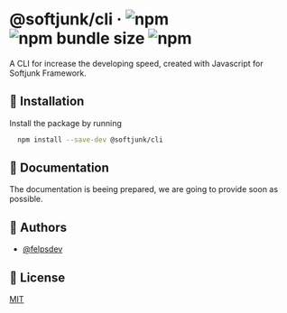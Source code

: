 # @softjunk/cli · ![npm](https://img.shields.io/npm/v/@softjunk/cli?style=for-the-badge) ![npm bundle size](https://img.shields.io/bundlephobia/min/@softjunk/cli?style=for-the-badge) ![npm](https://img.shields.io/npm/dm/@softjunk/cli?style=for-the-badge)

A CLI for increase the developing speed, created with Javascript for Softjunk Framework.

## 🚀 Installation

Install the package by running

```bash
  npm install --save-dev @softjunk/cli
```

## 📒 Documentation

The documentation is beeing prepared, we are going to provide soon as possible.

## 🔨 Authors

-   [@felpsdev](https://www.github.com/felpsdev)

## 📃 License

[MIT](https://choosealicense.com/licenses/mit/)
